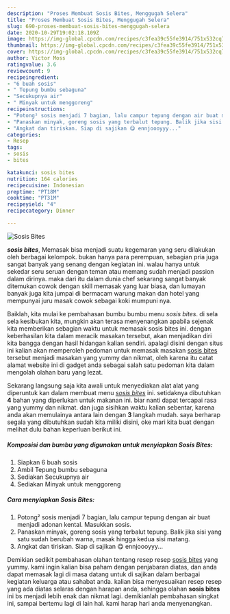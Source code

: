 ```yaml
---
description: "Proses Membuat Sosis Bites, Menggugah Selera"
title: "Proses Membuat Sosis Bites, Menggugah Selera"
slug: 690-proses-membuat-sosis-bites-menggugah-selera
date: 2020-10-29T19:02:18.109Z
image: https://img-global.cpcdn.com/recipes/c3fea39c55fe3914/751x532cq70/sosis-bites-foto-resep-utama.jpg
thumbnail: https://img-global.cpcdn.com/recipes/c3fea39c55fe3914/751x532cq70/sosis-bites-foto-resep-utama.jpg
cover: https://img-global.cpcdn.com/recipes/c3fea39c55fe3914/751x532cq70/sosis-bites-foto-resep-utama.jpg
author: Victor Moss
ratingvalue: 3.6
reviewcount: 9
recipeingredient:
- "6 buah sosis"
- " Tepung bumbu sebaguna"
- "Secukupnya air"
- " Minyak untuk menggoreng"
recipeinstructions:
- "Potong² sosis menjadi 7 bagian, lalu campur tepung dengan air buat menjadi adonan kental. Masukkan sosis."
- "Panaskan minyak, goreng sosis yang terbalut tepung. Balik jika sisi yang satu sudah berubah warna, masak hingga kedua sisi matang."
- "Angkat dan tiriskan. Siap di sajikan 😋 ennjoooyyy..."
categories:
- Resep
tags:
- sosis
- bites

katakunci: sosis bites 
nutrition: 164 calories
recipecuisine: Indonesian
preptime: "PT18M"
cooktime: "PT31M"
recipeyield: "4"
recipecategory: Dinner

---
```



![Sosis Bites](https://img-global.cpcdn.com/recipes/c3fea39c55fe3914/751x532cq70/sosis-bites-foto-resep-utama.jpg)

<b><i>sosis bites</i></b>, Memasak bisa menjadi suatu kegemaran yang seru dilakukan oleh berbagai kelompok. bukan hanya para perempuan, sebagian pria juga sangat banyak yang senang dengan kegiatan ini. walau hanya untuk sekedar seru seruan dengan teman atau memang sudah menjadi passion dalam dirinya. maka dari itu dalam dunia chef sekarang sangat banyak ditemukan cowok dengan skill memasak yang luar biasa, dan lumayan banyak juga kita jumpai di bermacam warung makan dan hotel yang mempunyai juru masak cowok sebagai koki mumpuni nya.

Baiklah, kita mulai ke pembahasan bumbu bumbu menu <i>sosis bites</i>. di sela sela kesibukan kita, mungkin akan terasa menyenangkan apabila sejenak kita memberikan sebagian waktu untuk memasak sosis bites ini. dengan keberhasilan kita dalam meracik masakan tersebut, akan menjadikan diri kita bangga dengan hasil hidangan kalian sendiri. apalagi disini dengan situs ini kalian akan memperoleh pedoman untuk memasak masakan <u>sosis bites</u> tersebut menjadi masakan yang yummy dan nikmat, oleh karena itu catat alamat website ini di gadget anda sebagai salah satu pedoman kita dalam mengolah olahan baru yang lezat.




Sekarang langsung saja kita awali untuk menyediakan alat alat yang diperuntuk kan dalam membuat menu <u><i>sosis bites</i></u> ini. setidaknya dibutuhkan <b>4</b> bahan yang diperlukan untuk makanan ini. biar nanti dapat tercapai rasa yang yummy dan nikmat. dan juga sisihkan waktu kalian sebentar, karena anda akan memulainya antara lain dengan <b>3</b> langkah mudah. saya berharap segala yang dibutuhkan sudah kita miliki disini, oke mari kita buat dengan melihat dulu bahan keperluan berikut ini.

<!--inarticleads1-->

##### Komposisi dan bumbu yang digunakan untuk menyiapkan Sosis Bites:

1. Siapkan 6 buah sosis
1. Ambil  Tepung bumbu sebaguna
1. Sediakan Secukupnya air
1. Sediakan  Minyak untuk menggoreng




<!--inarticleads2-->

##### Cara menyiapkan Sosis Bites:

1. Potong² sosis menjadi 7 bagian, lalu campur tepung dengan air buat menjadi adonan kental. Masukkan sosis.
1. Panaskan minyak, goreng sosis yang terbalut tepung. Balik jika sisi yang satu sudah berubah warna, masak hingga kedua sisi matang.
1. Angkat dan tiriskan. Siap di sajikan 😋 ennjoooyyy...




Demikian sedikit pembahasan olahan tentang resep resep <u>sosis bites</u> yang yummy. kami ingin kalian bisa paham dengan penjabaran diatas, dan anda dapat memasak lagi di masa datang untuk di sajikan dalam berbagai kegiatan keluarga atau sahabat anda. kalian bisa menyesuaikan resep resep yang ada diatas selaras dengan harapan anda, sehingga olahan <b>sosis bites</b> ini bs menjadi lebih enak dan nikmat lagi. demikianlah pembahasan singkat ini, sampai bertemu lagi di lain hal. kami harap hari anda menyenangkan.
